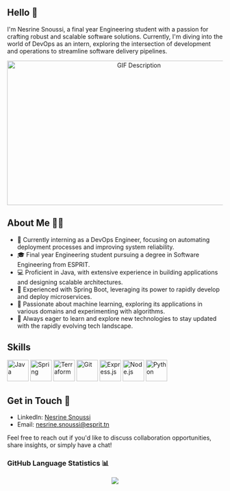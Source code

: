 ## Hello 👋

I'm Nesrine Snoussi, a final year Engineering student with a passion for crafting robust and scalable software solutions. Currently, I'm diving into the world of DevOps as an intern, exploring the intersection of development and operations to streamline software delivery pipelines.
<div align="center">
    <img src="https://media.giphy.com/media/L1R1tvI9svkIWwpVYr/giphy.gif" width="600" height="337" alt="GIF Description">
</div>



## About Me 👩‍💻

- 💼 Currently interning as a DevOps Engineer, focusing on automating deployment processes and improving system reliability.
- 🎓 Final year Engineering student pursuing a degree in Software Engineering from ESPRIT.
- 💻 Proficient in Java, with extensive experience in building applications and designing scalable architectures.
- 🚀 Experienced with Spring Boot, leveraging its power to rapidly develop and deploy microservices.
- 🤖 Passionate about machine learning, exploring its applications in various domains and experimenting with algorithms.
- 🌱 Always eager to learn and explore new technologies to stay updated with the rapidly evolving tech landscape.

## Skills

<img src="https://upload.wikimedia.org/wikipedia/en/3/30/Java_programming_language_logo.svg" alt="Java" width="50" height="50"> <img src="https://spring.io/images/projects/spring-logo-2eabd24ccbfeaf6f88c86c96e9bc492c.svg" alt="Spring" width="50" height="50"> <img src="https://www.terraform.io/assets/images/og-image-8b3e4f7d.png" alt="Terraform" width="50" height="50"> <img src="https://git-scm.com/images/logos/downloads/Git-Icon-1788C.png" alt="Git" width="50" height="50"> <img src="https://expressjs.com/images/express-facebook-share.png" alt="Express.js" width="50" height="50"> <img src="https://upload.wikimedia.org/wikipedia/commons/thumb/d/d9/Node.js_logo.svg/1280px-Node.js_logo.svg.png" alt="Node.js" width="50" height="50"> <img src="https://www.python.org/static/img/python-logo.png" alt="Python" width="50" height="50">

## Get in Touch 📧

- LinkedIn: [Nesrine Snoussi]([link](https://www.linkedin.com/in/nesrine-snoussi/))
- Email: [nesrine.snoussi@esprit.tn](mailto:youremail@example.com)

Feel free to reach out if you'd like to discuss collaboration opportunities, share insights, or simply have a chat!

### GitHub Language Statistics 📊

<div align="center">
   <img src="https://github-readme-stats.vercel.app/api/top-langs/?username=nesrine-snoussi&layout=compact&theme=vision-friendly-dark" />
</div>

